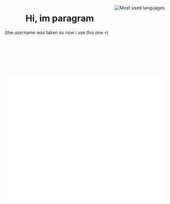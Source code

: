<a href="#"><img align="right" src="https://readme-card-themackabu.vercel.app/api/top-langs/?username=Paragramex&hide=java&langs_count=10&v=174&theme=dark&langs_count=10&layout=compact&hide_border=true&bg_color=0D1117" height="220px" alt="Most used languages"></a>
<h1 align="center">Hi, im paragram</h1>
<p>(the username was taken so now i use this one 💀)</p>

![Metrics](/github-metrics.svg)
